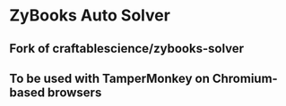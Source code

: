 # ZyBooks Auto Solver

## Fork of craftablescience/zybooks-solver

## To be used with TamperMonkey on Chromium-based browsers
